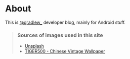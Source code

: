 # About
This is [@gradlew_](https://twitter.com/gradlew_) developer blog, mainly for Android stuff.

> ### Sources of images used in this site
> - [Unsplash](https://unsplash.com/)
> - [TIGER500 - Chinese Vintage Wallpaper](https://www.flickr.com/photos/geishaboy500/3995309930/)